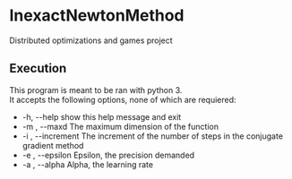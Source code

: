 # InexactNewtonMethod
Distributed optimizations and games project

## Execution

This program is meant to be ran with python 3.  
It accepts the following options, none of which are requiered:
* -h, --help         show this help message and exit
* -m , --maxd        The maximum dimension of the function
* -i , --increment   The increment of the number of steps in the conjugate gradient method
* -e , --epsilon     Epsilon, the precision demanded
* -a , --alpha       Alpha, the learning rate
